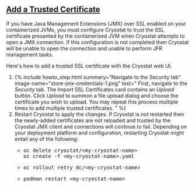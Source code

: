 ## [Add a Trusted Certificate](#-add-a-trusted-certificate)
If you have Java Management Extensions (JMX) over SSL enabled on your containerized JVMs, you must configure Cryostat to trust the SSL certificate presented by the containerized JVM when Cryostat attempts to open a JMX connection. If this configuration is not completed then Cryostat will be unable to open the connection and unable to perform JFR management tasks.

Here's how to add a trusted SSL certificate with the Cryostat web UI.

<ol>
    <li>
        {% include howto_step.html
          summary="Navigate to the Security tab"
          image-name="store-jmx-credentials-1.png"
          text="
            First, navigate to the <i>Security</i> tab. The Import SSL Certificates card contains an <i>Upload</i> button. Click <i>Upload</i> to summon a file upload dialog and choose the certificate you wish to upload. You may repeat this process multiple times to add multiple trusted certificates.
          "
        %}
    </li>
    <li>
        Restart Cryostat to apply the changes. If Cryostat is not restarted then the newly-added certificates are not reloaded and trusted by the Cryostat JMX client and connections will continue to fail. Depending on your deployment platform and configuration, restarting Cryostat might entail any of the following:
        <ul>
            <li>
                <pre>oc delete cryostat/&lt;my-cryostat-name&gt;<br>oc create -f &lt;my-cryostat-name&gt;.yaml</pre>
            </li>
            <li>
                <pre>oc rollout retry dc/&lt;my-cryostat-name&gt;</pre>
            </li>
            <li>
                <pre>podman restart &lt;my-cryostat-name&gt;</pre>
            </li>
        </ul>
    </li>
</ol>
